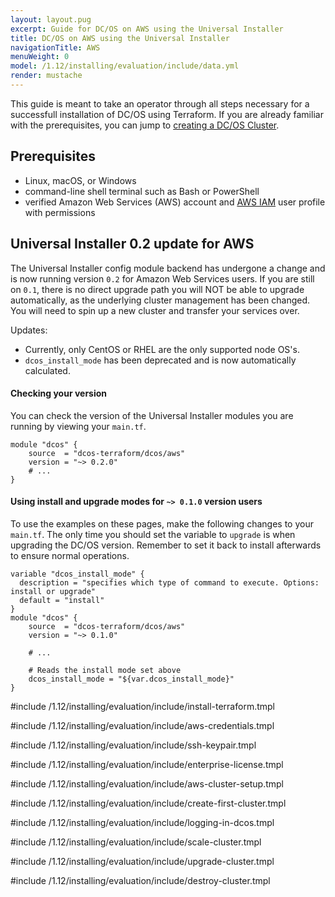 ```yaml
---
layout: layout.pug
excerpt: Guide for DC/OS on AWS using the Universal Installer
title: DC/OS on AWS using the Universal Installer
navigationTitle: AWS
menuWeight: 0
model: /1.12/installing/evaluation/include/data.yml
render: mustache
---
```


This guide is meant to take an operator through all steps necessary for a successfull installation of DC/OS using Terraform. If you are already familiar with the prerequisites, you can jump to [creating a DC/OS Cluster](#creating-a-dcos-cluster).

## Prerequisites

- Linux, macOS, or Windows
- command-line shell terminal such as Bash or PowerShell
- verified Amazon Web Services (AWS) account and [AWS IAM](https://console.aws.amazon.com/iam/home) user profile with permissions

## Universal Installer 0.2 update for AWS
The Universal Installer config module backend has undergone a change and is now running version `0.2` for Amazon Web Services users. If you are still on `0.1`, there is no direct upgrade path you will NOT be able to upgrade automatically, as the underlying cluster management has been changed. You will need to spin up a new cluster and transfer your services over.

Updates:
- Currently, only CentOS or RHEL are the only supported node OS's.
- `dcos_install_mode` has been deprecated and is now automatically calculated.

#### Checking your version
You can check the version of the Universal Installer modules you are running by viewing your `main.tf`.

```hcl
module "dcos" {
    source  = "dcos-terraform/dcos/aws"
    version = "~> 0.2.0"
    # ...
}
```

#### Using install and upgrade modes for `~> 0.1.0` version users
To use the examples on these pages, make the following changes to your `main.tf`. The only time you should set the variable to `upgrade` is when upgrading the DC/OS version. Remember to set it back to install afterwards to ensure normal operations.

  ```hcl
  variable "dcos_install_mode" {
    description = "specifies which type of command to execute. Options: install or upgrade"
    default = "install"
  }
  module "dcos" {
      source  = "dcos-terraform/dcos/aws"
      version = "~> 0.1.0"

      # ...

      # Reads the install mode set above
      dcos_install_mode = "${var.dcos_install_mode}"
  }
  ```

#include /1.12/installing/evaluation/include/install-terraform.tmpl

#include /1.12/installing/evaluation/include/aws-credentials.tmpl

#include /1.12/installing/evaluation/include/ssh-keypair.tmpl

#include /1.12/installing/evaluation/include/enterprise-license.tmpl

#include /1.12/installing/evaluation/include/aws-cluster-setup.tmpl

#include /1.12/installing/evaluation/include/create-first-cluster.tmpl

#include /1.12/installing/evaluation/include/logging-in-dcos.tmpl

#include /1.12/installing/evaluation/include/scale-cluster.tmpl

#include /1.12/installing/evaluation/include/upgrade-cluster.tmpl

#include /1.12/installing/evaluation/include/destroy-cluster.tmpl